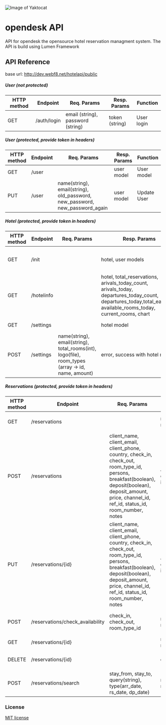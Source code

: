 ![Image of Yaktocat](http://dev.webf8.net/opendesk_logo_blue.png)
# opendesk API
API for opendesk the opensource hotel reservation managment system. 
The API is build using Lumen Framework

## API Reference
base url: http://dev.webf8.net/hotelapi/public

##### User (not protected)
HTTP method  | Endpoint      | Req. Params    | Resp. Params   | Function  
------------ | ------------- | ------------- | ------------- | -------------
GET          | /auth/login   | email (string), password (string) | token (string) | User login

##### User (protected, provide token in headers)
HTTP method  | Endpoint      | Req. Params    | Resp. Params   | Function  
------------ | ------------- | ------------- | ------------- | -------------
GET          | /user   |  | user model | User model
PUT          | /user   | name(string), email(string), old_password, new_password, new_password_again | user model | Update User

##### Hotel (protected, provide token in headers)
HTTP method  | Endpoint      | Req. Params    | Resp. Params   | Function  
------------ | ------------- | ------------- | ------------- | -------------
GET          | /init    |  | hotel, user models | Hotel and owner info
GET          | /hotelinfo    |  | hotel, total_reservations, arivals_today_count, arivals_today, departures_today_count, departures_today,total_earnings, available_rooms_today, current_rooms, chart
GET          | /settings    |  | hotel model | Hotel settings
POST          | /settings    | name(string), email(string), total_rooms(int), logo(file), room_types (array -> id, name, amount) | error, success with hotel model | Hotel settings

##### Reservations (protected, provide token in headers)
HTTP method  | Endpoint      | Req. Params    | Resp. Params   | Function  
------------ | ------------- | ------------- | ------------- | -------------
GET          | /reservations   |  | reservations model | Fetch all hotel reservation
POST          | /reservations   | client_name, client_email, client_phone, country, check_in, check_out, room_type_id, persons, breakfast(boolean), deposit(boolean), deposit_amount, price, channel_id, ref_id, status_id, room_number, notes | Json(message, data(reservation id)) | Create reservation
PUT          | /reservations/{id}   | client_name, client_email, client_phone, country, check_in, check_out, room_type_id, persons, breakfast(boolean), deposit(boolean), deposit_amount, price, channel_id, ref_id, status_id, room_number, notes | Json(message, data(reservation id)) | Update reservation
POST          | /reservations/check_availability   | check_in, check_out, room_type_id | reservations model | Check availability for specific dates
GET          | /reservations/{id}   |  | reservation model | Get single reservation
DELETE          | /reservations/{id}   |  | error,success | Delete single reservation
POST          | /reservations/search   | stay_from, stay_to, query(string), type(arr_date, rs_date, dp_date)  | reservations model | Search reservations



### License

[MIT license](http://opensource.org/licenses/MIT)
